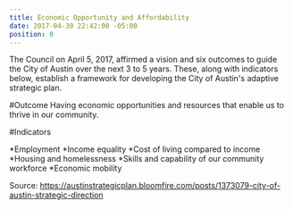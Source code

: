 ```yaml
---
title: Economic Opportunity and Affordability
date: 2017-04-30 22:42:00 -05:00
position: 0
---
```


The Council on April 5, 2017, affirmed a vision and six outcomes to guide the City of Austin over the next 3 to 5 years. These, along with indicators below, establish a framework for developing the City of Austin's adaptive strategic plan.

#Outcome
Having economic opportunities and resources that enable us to thrive in our community.

#Indicators

*Employment
*Income equality
*Cost of living compared to income
*Housing and homelessness
*Skills and capability of our community workforce
*Economic mobility

Source: https://austinstrategicplan.bloomfire.com/posts/1373079-city-of-austin-strategic-direction
